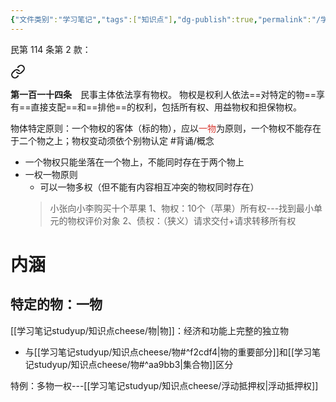 ```yaml
---
{"文件类别":"学习笔记","tags":["知识点"],"dg-publish":true,"permalink":"/学习笔记studyup/知识点cheese/客体特定原则/","dgPassFrontmatter":true,"created":"2024-09-20T15:55:27.355+08:00","updated":"2024-10-16T12:02:33.909+08:00"}
---
```


民第 114 条第 2 款：
<div class="transclusion internal-embed is-loaded"><a class="markdown-embed-link" href="////#t114" aria-label="Open link"><svg xmlns="http://www.w3.org/2000/svg" width="24" height="24" viewBox="0 0 24 24" fill="none" stroke="currentColor" stroke-width="2" stroke-linecap="round" stroke-linejoin="round" class="svg-icon lucide-link"><path d="M10 13a5 5 0 0 0 7.54.54l3-3a5 5 0 0 0-7.07-7.07l-1.72 1.71"></path><path d="M14 11a5 5 0 0 0-7.54-.54l-3 3a5 5 0 0 0 7.07 7.07l1.71-1.71"></path></svg></a><div class="markdown-embed">



**第一百一十四条**　民事主体依法享有物权。
物权是权利人依法==对特定的物==享有==直接支配==和==排他==的权利，包括所有权、用益物权和担保物权。 

</div></div>

物体特定原则：一个物权的客体（标的物），应以<font color="#d83931">一物</font>为原则，一个物权不能存在于二个物之上；物权变动须依个别物认定 #背诵/概念 
- 一个物权只能坐落在一个物上，不能同时存在于两个物上
- 一权一物原则
	- 可以一物多权（但不能有内容相互冲突的物权同时存在）
	>小张向小李购买十个苹果
	1、物权：10个（苹果）所有权---找到最小单元的物权评价对象
	2、债权：（狭义）请求交付+请求转移所有权

# 内涵
## 特定的物：一物
[[学习笔记studyup/知识点cheese/物\|物]]：经济和功能上完整的独立物
- 与[[学习笔记studyup/知识点cheese/物#^f2cdf4\|物的重要部分]]和[[学习笔记studyup/知识点cheese/物#^aa9bb3\|集合物]]区分

特例：多物一权---[[学习笔记studyup/知识点cheese/浮动抵押权\|浮动抵押权]]
